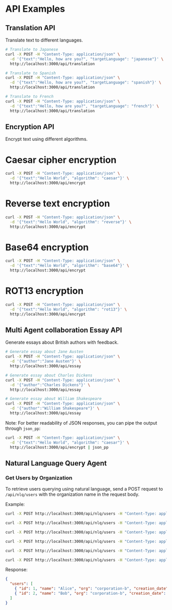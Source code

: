 # API Examples

## Translation API
Translate text to different languages.

```bash
# Translate to Japanese
curl -X POST -H "Content-Type: application/json" \
  -d '{"text":"Hello, how are you?", "targetLanguage": "japanese"}' \
  http://localhost:3000/api/translation
```
```bash
# Translate to Spanish
curl -X POST -H "Content-Type: application/json" \
  -d '{"text":"Hello, how are you?", "targetLanguage": "spanish"}' \
  http://localhost:3000/api/translation
```

```bash
# Translate to French
curl -X POST -H "Content-Type: application/json" \
  -d '{"text":"Hello, how are you?", "targetLanguage": "french"}' \
  http://localhost:3000/api/translation
```

## Encryption API
Encrypt text using different algorithms.

# Caesar cipher encryption
```bash
curl -X POST -H "Content-Type: application/json" \
  -d '{"text":"Hello World", "algorithm": "caesar"}' \
  http://localhost:3000/api/encrypt
```
# Reverse text encryption
```bash
curl -X POST -H "Content-Type: application/json" \
  -d '{"text":"Hello World", "algorithm": "reverse"}' \
  http://localhost:3000/api/encrypt
```
# Base64 encryption
```bash
curl -X POST -H "Content-Type: application/json" \
  -d '{"text":"Hello World", "algorithm": "base64"}' \
  http://localhost:3000/api/encrypt
```
# ROT13 encryption
```bash
curl -X POST -H "Content-Type: application/json" \
  -d '{"text":"Hello World", "algorithm": "rot13"}' \
  http://localhost:3000/api/encrypt
```

## Multi Agent collaboration Essay API
Generate essays about British authors with feedback.

```bash
# Generate essay about Jane Austen
curl -X POST -H "Content-Type: application/json" \
  -d '{"author":"Jane Austen"}' \
  http://localhost:3000/api/essay
```

```bash
# Generate essay about Charles Dickens
curl -X POST -H "Content-Type: application/json" \
  -d '{"author":"Charles Dickens"}' \
  http://localhost:3000/api/essay
```

```bash
# Generate essay about William Shakespeare
curl -X POST -H "Content-Type: application/json" \
  -d '{"author":"William Shakespeare"}' \
  http://localhost:3000/api/essay
```

Note: For better readability of JSON responses, you can pipe the output through `json_pp`:
```bash
curl -X POST -H "Content-Type: application/json" \
  -d '{"text":"Hello World", "algorithm": "caesar"}' \
  http://localhost:3000/api/encrypt | json_pp
```

## Natural Language Query Agent

### Get Users by Organization

To retrieve users querying using natural language, send a POST request to `/api/nlq/users` with the organization name in the request body.

Example:

```bash
curl -X POST http://localhost:3000/api/nlq/users -H "Content-Type: application/json" -d '{"query": "Return all of the user for corporation-b"}'
```

```bash
curl -X POST http://localhost:3000/api/nlq/users -H "Content-Type: application/json" -d '{"query": "Return all of the user for corporation-b with the name that starts with a"}'
```

```bash
curl -X POST http://localhost:3000/api/nlq/users -H "Content-Type: application/json" -d '{"query": "get all of the users with the name starting with v and belongs to corporation-a"}'
```

```bash
curl -X POST http://localhost:3000/api/nlq/users -H "Content-Type: application/json" -d '{"query": "Return all of the user for corporation-b"}'
```

```bash
curl -X POST http://localhost:3000/api/nlq/users -H "Content-Type: application/json" -d '{"query": "Get all the users"}'
```

```bash
curl -X POST http://localhost:3000/api/nlq/users -H "Content-Type: application/json" -d '{"query": "Find all of the users that contains ca in their name"}'
```

Response:

```json
{
  "users": [
    { "id": 1, "name": "Alice", "org": "corporation-b", "creation_date": "2023-01-01", "address": "123 Main St" },
    { "id": 2, "name": "Bob", "org": "corporation-b", "creation_date": "2023-02-01", "address": "456 Oak Ave" }
  ]
}
``` 